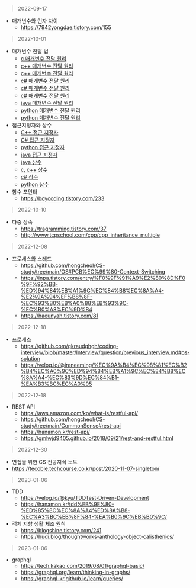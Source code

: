 > 2022-09-17
- 매개변수와 인자 차이
  - https://7942yongdae.tistory.com/155
> 2022-10-01
- 매개변수 전달 법
  - [c 매개변수 전달 원리](https://ehpub.co.kr/56-%EB%A7%A4%EA%B0%9C%EB%B3%80%EC%88%98-%EC%A0%84%EB%8B%AC-%EC%9B%90%EB%A6%AC/)
  - [c++ 매개변수 전달 원리](https://medium.com/pocs/%ED%95%A8%EC%88%98%EC%9D%98-%EC%9D%B8%EC%9E%90-%EC%A0%84%EB%8B%AC-%EB%B0%A9%EC%8B%9D-7070cdf38645)
  - [c++ 매개변수 전달 원리](http://www.tcpschool.com/cpp/cpp_arrayPointer_pointerIntro)
  - [c# 매개변수 전달 원리](https://daekyoulibrary.tistory.com/entry/C-%EC%B0%B8%EC%A1%B0%EC%97%90-%EC%9D%98%ED%95%9C-%EB%A7%A4%EA%B0%9C%EB%B3%80%EC%88%98-%EC%A0%84%EB%8B%AC-ref-out)
  - [c# 매개변수 전달 원리](https://learn.microsoft.com/ko-kr/dotnet/csharp/language-reference/keywords/method-parameters)
  - [c# 매개변수 전달 원리](https://dobby-the-house-elf.tistory.com/159)
  - [java 매개변수 전달 원리](https://steadily-worked.tistory.com/311)
  - [python 매개변수 전달 원리](https://wikidocs.net/16052)
  - [python 매개변수 전달 원리](https://wikidocs.net/16053)
- 접근지정자와 상수
  - [C++ 접근 지정자](https://responding.tistory.com/65)
  - [C# 접근 지정자](https://m.cafe.daum.net/csharp-novice/5ijJ/65)
  - [python 접근 지정자](https://crazykim2.tistory.com/741)
  - [java 접근 지정자](https://gyrfalcon.tistory.com/entry/JAVA-%EC%A0%91%EA%B7%BC-%EC%A0%9C%ED%95%9C%EC%9E%90)
  - [java 상수](https://crazykim2.tistory.com/741)
  - [c, c++ 상수](https://coding-factory.tistory.com/661)
  - [c# 상수](https://learn.microsoft.com/ko-kr/dotnet/csharp/programming-guide/classes-and-structs/how-to-define-constants1)
  - [python 상수](https://velog.io/@pm1100tm/Python-%ED%8C%8C%EC%9D%B4%EC%8D%AC%EC%97%90%EC%84%9C-%EC%96%B4%EB%96%BB%EA%B2%8C-%EC%83%81%EC%88%98%EB%A5%BC-%EC%A0%95%EC%9D%98%ED%95%98%EA%B3%A0-%EC%82%AC%EC%9A%A9%ED%95%A0%EA%B9%8C)
- 함수 포인터
  - https://boycoding.tistory.com/233
> 2022-10-10
- 다중 상속
  - https://tragramming.tistory.com/37
  - http://www.tcpschool.com/cpp/cpp_inheritance_multiple
> 2022-12-08
- 프로세스와 스레드
  - https://github.com/hongcheol/CS-study/tree/main/OS#PCB%EC%99%80-Context-Switching
  - https://inpa.tistory.com/entry/%F0%9F%91%A9%E2%80%8D%F0%9F%92%BB-%ED%94%84%EB%A1%9C%EC%84%B8%EC%8A%A4-%E2%9A%94%EF%B8%8F-%EC%93%B0%EB%A0%88%EB%93%9C-%EC%B0%A8%EC%9D%B4
  - https://haeunyah.tistory.com/81
> 2022-12-18
- 프로세스
  - https://github.com/qkraudghgh/coding-interview/blob/master/Interview/question/previous_interview.md#os-solution
  - https://velog.io/@ireneeming/%EC%9A%B4%EC%98%81%EC%B2%B4%EC%A0%9C%ED%94%84%EB%A1%9C%EC%84%B8%EC%8A%A4-%EC%83%9D%EC%84%B1-%EA%B3%BC%EC%A0%95
> 2022-12-18
- REST API
  - https://aws.amazon.com/ko/what-is/restful-api/
  - https://github.com/hongcheol/CS-study/tree/main/CommonSense#rest-api
  - https://hanamon.kr/rest-api/
  - https://gmlwjd9405.github.io/2018/09/21/rest-and-restful.html
> 2022-12-30
- 면접을 위한 CS 전공지식 노트
- https://tecoble.techcourse.co.kr/post/2020-11-07-singleton/
> 2023-01-06
- TDD
  - https://velog.io/@kyu/TDDTest-Driven-Development
  - https://hanamon.kr/tdd%EB%9E%80-%ED%85%8C%EC%8A%A4%ED%8A%B8-%EC%A3%BC%EB%8F%84-%EA%B0%9C%EB%B0%9C/
- 객체 지향 생활 체조 원칙
  - https://blogshine.tistory.com/241
  - https://hudi.blog/thoughtworks-anthology-object-calisthenics/
> 2023-01-06
- graphql
  - https://tech.kakao.com/2019/08/01/graphql-basic/
  - https://graphql.org/learn/thinking-in-graphs/
  - https://graphql-kr.github.io/learn/queries/